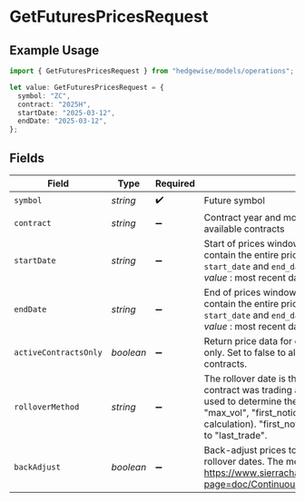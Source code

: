 # GetFuturesPricesRequest

## Example Usage

```typescript
import { GetFuturesPricesRequest } from "hedgewise/models/operations";

let value: GetFuturesPricesRequest = {
  symbol: "ZC",
  contract: "2025H",
  startDate: "2025-03-12",
  endDate: "2025-03-12",
};
```

## Fields

| Field                                                                                                                                                                                                                                                                                                                                                                                                                                                                          | Type                                                                                                                                                                                                                                                                                                                                                                                                                                                                           | Required                                                                                                                                                                                                                                                                                                                                                                                                                                                                       | Description                                                                                                                                                                                                                                                                                                                                                                                                                                                                    | Example                                                                                                                                                                                                                                                                                                                                                                                                                                                                        |
| ------------------------------------------------------------------------------------------------------------------------------------------------------------------------------------------------------------------------------------------------------------------------------------------------------------------------------------------------------------------------------------------------------------------------------------------------------------------------------ | ------------------------------------------------------------------------------------------------------------------------------------------------------------------------------------------------------------------------------------------------------------------------------------------------------------------------------------------------------------------------------------------------------------------------------------------------------------------------------ | ------------------------------------------------------------------------------------------------------------------------------------------------------------------------------------------------------------------------------------------------------------------------------------------------------------------------------------------------------------------------------------------------------------------------------------------------------------------------------ | ------------------------------------------------------------------------------------------------------------------------------------------------------------------------------------------------------------------------------------------------------------------------------------------------------------------------------------------------------------------------------------------------------------------------------------------------------------------------------ | ------------------------------------------------------------------------------------------------------------------------------------------------------------------------------------------------------------------------------------------------------------------------------------------------------------------------------------------------------------------------------------------------------------------------------------------------------------------------------ |
| `symbol`                                                                                                                                                                                                                                                                                                                                                                                                                                                                       | *string*                                                                                                                                                                                                                                                                                                                                                                                                                                                                       | :heavy_check_mark:                                                                                                                                                                                                                                                                                                                                                                                                                                                             | Future symbol                                                                                                                                                                                                                                                                                                                                                                                                                                                                  | ZC                                                                                                                                                                                                                                                                                                                                                                                                                                                                             |
| `contract`                                                                                                                                                                                                                                                                                                                                                                                                                                                                     | *string*                                                                                                                                                                                                                                                                                                                                                                                                                                                                       | :heavy_minus_sign:                                                                                                                                                                                                                                                                                                                                                                                                                                                             | Contract year and month. _Default value_ : All<br/>                available contracts                                                                                                                                                                                                                                                                                                                                                                                         | 2025H                                                                                                                                                                                                                                                                                                                                                                                                                                                                          |
| `startDate`                                                                                                                                                                                                                                                                                                                                                                                                                                                                    | *string*                                                                                                                                                                                                                                                                                                                                                                                                                                                                       | :heavy_minus_sign:                                                                                                                                                                                                                                                                                                                                                                                                                                                             | Start of prices window (YYYY-MM-DD). The returned object will<br/>                contain the entire price history for every contract that traded between<br/>                `start_date` and `end_date`. Ignored if `contract` is specified. _Default<br/>                value_ : most recent date with prices                                                                                                                                                              | 2025-03-12                                                                                                                                                                                                                                                                                                                                                                                                                                                                     |
| `endDate`                                                                                                                                                                                                                                                                                                                                                                                                                                                                      | *string*                                                                                                                                                                                                                                                                                                                                                                                                                                                                       | :heavy_minus_sign:                                                                                                                                                                                                                                                                                                                                                                                                                                                             | End of prices window (YYYY-MM-DD). The returned object will<br/>                contain the entire price history for every contract that traded between<br/>                `start_date` and `end_date`. Ignored if `contract` is specified. _Default<br/>                value_ : most recent date with prices                                                                                                                                                                | 2025-03-12                                                                                                                                                                                                                                                                                                                                                                                                                                                                     |
| `activeContractsOnly`                                                                                                                                                                                                                                                                                                                                                                                                                                                          | *boolean*                                                                                                                                                                                                                                                                                                                                                                                                                                                                      | :heavy_minus_sign:                                                                                                                                                                                                                                                                                                                                                                                                                                                             | Return price data for currently active contracts<br/>                only. Set to false to also retrieve price data from expired<br/>                contracts.                                                                                                                                                                                                                                                                                                                |                                                                                                                                                                                                                                                                                                                                                                                                                                                                                |
| `rolloverMethod`                                                                                                                                                                                                                                                                                                                                                                                                                                                               | *string*                                                                                                                                                                                                                                                                                                                                                                                                                                                                       | :heavy_minus_sign:                                                                                                                                                                                                                                                                                                                                                                                                                                                             | The rollover date is the most recent date for which a given<br/>                contract was trading as the front month. This parameter specifies the method<br/>                used to determine the rollover date for contracts. Must be one of "hist_vol",<br/>                "max_vol", "first_notice", or "last_trade" (or left blank for no rollover<br/>                calculation). "first_notice" not available for all commodities, and defaults<br/>                to "last_trade". | hist_vol                                                                                                                                                                                                                                                                                                                                                                                                                                                                       |
| `backAdjust`                                                                                                                                                                                                                                                                                                                                                                                                                                                                   | *boolean*                                                                                                                                                                                                                                                                                                                                                                                                                                                                      | :heavy_minus_sign:                                                                                                                                                                                                                                                                                                                                                                                                                                                             | Back-adjust prices to account for calendar spread at contract<br/>            rollover dates. The method used is described here:<br/>            https://www.sierrachart.com/index.php?page=doc/ContinuousFuturesContractCharts.html#ContinuousFuturesContractDateRuleRolloverBackAdjusted                                                                                                                                                                                     |                                                                                                                                                                                                                                                                                                                                                                                                                                                                                |